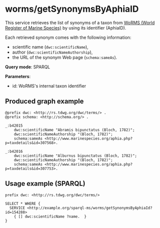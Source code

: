
# worms/getSynonymsByAphiaID


This service retrieves the list of synonyms of a taxon from [WoRMS (World Register of Marine Species)](http://www.marinespecies.org/) by using its identifier (AphiaID). 

Each retrieved synonym comes with the following information:
- scientific name (`dwc:scientificName`),
- author (`dwc:scientificNameAuthorship`),
- the URL of the synonym Web page (`schema:sameAs`).

**Query mode**: SPARQL

**Parameters**: 
- id: WoRMS's internal taxon identifier




## Produced graph example

```turtle
@prefix dwc: <http://rs.tdwg.org/dwc/terms/> .
@prefix schema: <http://schema.org/> .

_:b42015 
    dwc:scientificName "Abramis bipunctatus (Bloch, 1782)";
    dwc:scientificNameAuthorship "(Bloch, 1782)";
    schema:sameAs <http://www.marinespecies.org/aphia.php?p=taxdetails&id=307568>.
    
_:b42016
    dwc:scientificName "Alburnus bipunctatus (Bloch, 1782)";
    dwc:scientificNameAuthorship "(Bloch, 1782)";
    schema:sameAs <http://www.marinespecies.org/aphia.php?p=taxdetails&id=307753>.
```

## Usage example (SPARQL)

```sparql
prefix dwc: <http://rs.tdwg.org/dwc/terms/>

SELECT * WHERE {
  SERVICE <http://example.org/sparql-ms/worms/getSynonymsByAphiaId?id=154288>
    { [] dwc:scientificName ?name.  }
}
```

